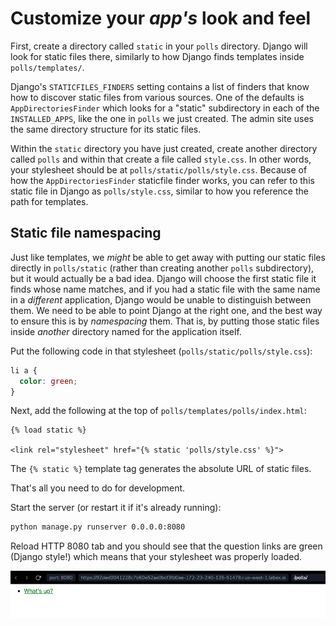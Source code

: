 # Customize your _app's_ look and feel

First, create a directory called `static` in your `polls` directory. Django will look for static files there, similarly to how Django finds templates inside `polls/templates/`.

Django's `STATICFILES_FINDERS` setting contains a list of finders that know how to discover static files from various sources. One of the defaults is `AppDirectoriesFinder` which looks for a "static" subdirectory in each of the `INSTALLED_APPS`, like the one in `polls` we just created. The admin site uses the same directory structure for its static files.

Within the `static` directory you have just created, create another directory called `polls` and within that create a file called `style.css`. In other words, your stylesheet should be at `polls/static/polls/style.css`. Because of how the `AppDirectoriesFinder` staticfile finder works, you can refer to this static file in Django as `polls/style.css`, similar to how you reference the path for templates.

## Static file namespacing

Just like templates, we _might_ be able to get away with putting our static files directly in `polls/static` (rather than creating another `polls` subdirectory), but it would actually be a bad idea. Django will choose the first static file it finds whose name matches, and if you had a static file with the same name in a _different_ application, Django would be unable to distinguish between them. We need to be able to point Django at the right one, and the best way to ensure this is by _namespacing_ them. That is, by putting those static files inside _another_ directory named for the application itself.

Put the following code in that stylesheet (`polls/static/polls/style.css`):

```css
li a {
  color: green;
}
```

Next, add the following at the top of `polls/templates/polls/index.html`:

```html+django
{% load static %}

<link rel="stylesheet" href="{% static 'polls/style.css' %}">
```

The `{% static %}` template tag generates the absolute URL of static files.

That's all you need to do for development.

Start the server (or restart it if it's already running):

```bash
python manage.py runserver 0.0.0.0:8080
```

Reload HTTP 8080 tab and you should see that the question links are green (Django style!) which means that your stylesheet was properly loaded.

![Alt text](./assets/20230908-15-29-11-ztyI1umP.png)